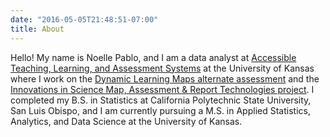 ```yaml
---
date: "2016-05-05T21:48:51-07:00"
title: About
---
```


Hello! My name is Noelle Pablo, and I am a data analyst at [Accessible Teaching, Learning, and Assessment Systems](https://atlas.ku.edu/) at the University of Kansas where I work on the [Dynamic Learning Maps alternate assessment](https://dynamiclearningmaps.org/) and the [Innovations in Science Map, Assessment & Report Technologies project](https://ismart.works/). I completed my B.S. in Statistics at California Polytechnic State University, San Luis Obispo, and I am currently pursuing a M.S. in Applied Statistics, Analytics, and Data Science at the University of Kansas. 
